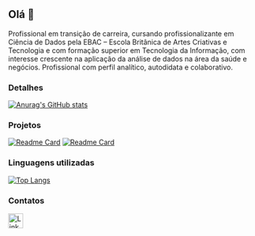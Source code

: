 ## Olá 👋

Profissional em transição de carreira, cursando profissionalizante em Ciência de Dados pela EBAC – Escola Britânica de Artes Criativas e Tecnologia e com formação superior em Tecnologia da Informação, com interesse crescente na aplicação da análise de dados na área da saúde e negócios. Profissional com perfil analítico, autodidata e colaborativo. 

### Detalhes

[![Anurag's GitHub stats](https://github-readme-stats.vercel.app/api?username=gouvea80&show_icons=true&theme=dark)](https://github.com/anuraghazra/github-readme-stats)

### Projetos

[![Readme Card](https://github-readme-stats.vercel.app/api/pin/?username=gouvea80&repo=Supermercado.github.io&theme=dark)](https://github.com/anuraghazra/github-readme-stats)
[![Readme Card](https://github-readme-stats.vercel.app/api/pin/?username=gouvea80&repo=modulo1.github.io&theme=dark)](https://github.com/anuraghazra/github-readme-stats)

### Linguagens utilizadas

[![Top Langs](https://github-readme-stats.vercel.app/api/top-langs/?username=gouvea80&layout=compact)](https://github.com/anuraghazra/github-readme-stats)

### Contatos

[<img src='https://img.shields.io/badge/LinkedIn-0077B5?style=for-the-badge&logo=linkedin&logoColor=white' alt='Linkedin' height='30'>](https://www.linkedin.com/in/joao-gouvea/)



